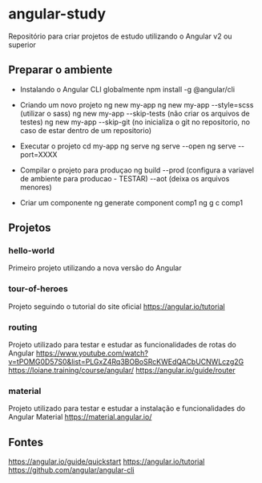# angular-study
Repositório para criar projetos de estudo utilizando o Angular v2 ou superior

## Preparar o ambiente

- Instalando o Angular CLI globalmente
npm install -g @angular/cli

- Criando um novo projeto
ng new my-app
ng new my-app --style=scss (utilizar o sass)
ng new my-app --skip-tests (não criar os arquivos de testes)
ng new my-app --skip-git (no inicializa o git no repositorio, no caso de estar dentro de um repositorio)

- Executar o projeto
cd my-app
ng serve
ng serve --open
ng serve --port=XXXX

- Compilar o projeto para produçao
ng build
    --prod (configura a variavel de ambiente para producao - TESTAR)
    --aot (deixa os arquivos menores)

- Criar um componente
ng generate component comp1
ng g c comp1

## Projetos

### hello-world
Primeiro projeto utilizando a nova versão do Angular

### tour-of-heroes
Projeto seguindo o tutorial do site oficial
https://angular.io/tutorial

### routing
Projeto utilizado para testar e estudar as funcionalidades de rotas do Angular
https://www.youtube.com/watch?v=tPOMG0D57S0&list=PLGxZ4Rq3BOBoSRcKWEdQACbUCNWLczg2G
https://loiane.training/course/angular/ 
https://angular.io/guide/router

### material
Projeto utilizado para testar e estudar a instalação e funcionalidades do Angular Material
https://material.angular.io/

## Fontes
https://angular.io/guide/quickstart
https://angular.io/tutorial
https://github.com/angular/angular-cli
